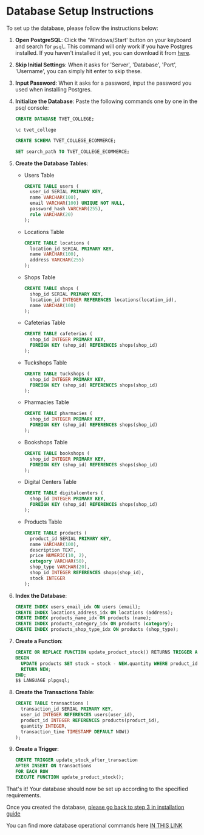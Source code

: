 # Database Setup Instructions

To set up the database, please follow the instructions below:

1. **Open PostgreSQL**: Click the 'Windows/Start' button on your keyboard and search for `psql`. This command will only work if you have Postgres installed. If you haven't installed it yet, you can download it from [here](https://www.postgresql.org/download/).

2. **Skip Initial Settings**: When it asks for 'Server', 'Database', 'Port', 'Username', you can simply hit enter to skip these.

3. **Input Password**: When it asks for a password, input the password you used when installing Postgres.

4. **Initialize the Database**: Paste the following commands one by one in the psql console:

   ```sql
   CREATE DATABASE TVET_COLLEGE;
   ```

   ```
   \c tvet_college
   ```

   ```sql
   CREATE SCHEMA TVET_COLLEGE_ECOMMERCE;
   ```

   ```sql
   SET search_path TO TVET_COLLEGE_ECOMMERCE;
   ```

5. **Create the Database Tables**:

   - Users Table

     ```sql
     CREATE TABLE users (
       user_id SERIAL PRIMARY KEY,
       name VARCHAR(100),
       email VARCHAR(100) UNIQUE NOT NULL,
       password_hash VARCHAR(255),
       role VARCHAR(20)
     );
     ```

   - Locations Table

     ```sql
     CREATE TABLE locations (
       location_id SERIAL PRIMARY KEY,
       name VARCHAR(100),
       address VARCHAR(255)
     );
     ```

   - Shops Table

     ```sql
     CREATE TABLE shops (
       shop_id SERIAL PRIMARY KEY,
       location_id INTEGER REFERENCES locations(location_id),
       name VARCHAR(100)
     );
     ```

   - Cafeterias Table

     ```sql
     CREATE TABLE cafeterias (
       shop_id INTEGER PRIMARY KEY,
       FOREIGN KEY (shop_id) REFERENCES shops(shop_id)
     );
     ```

   - Tuckshops Table

     ```sql
     CREATE TABLE tuckshops (
       shop_id INTEGER PRIMARY KEY,
       FOREIGN KEY (shop_id) REFERENCES shops(shop_id)
     );
     ```

   - Pharmacies Table

     ```sql
     CREATE TABLE pharmacies (
       shop_id INTEGER PRIMARY KEY,
       FOREIGN KEY (shop_id) REFERENCES shops(shop_id)
     );
     ```

   - Bookshops Table

     ```sql
     CREATE TABLE bookshops (
       shop_id INTEGER PRIMARY KEY,
       FOREIGN KEY (shop_id) REFERENCES shops(shop_id)
     );
     ```

   - Digital Centers Table

     ```sql
     CREATE TABLE digitalcenters (
       shop_id INTEGER PRIMARY KEY,
       FOREIGN KEY (shop_id) REFERENCES shops(shop_id)
     );
     ```

   - Products Table
     ```sql
     CREATE TABLE products (
       product_id SERIAL PRIMARY KEY,
       name VARCHAR(100),
       description TEXT,
       price NUMERIC(10, 2),
       category VARCHAR(50),
       shop_type VARCHAR(20),
       shop_id INTEGER REFERENCES shops(shop_id),
       stock INTEGER
     );
     ```

6. **Index the Database**:

   ```sql
   CREATE INDEX users_email_idx ON users (email);
   CREATE INDEX locations_address_idx ON locations (address);
   CREATE INDEX products_name_idx ON products (name);
   CREATE INDEX products_category_idx ON products (category);
   CREATE INDEX products_shop_type_idx ON products (shop_type);
   ```

7. **Create a Function**:

   ```sql
   CREATE OR REPLACE FUNCTION update_product_stock() RETURNS TRIGGER AS $$
   BEGIN
     UPDATE products SET stock = stock - NEW.quantity WHERE product_id = NEW.product_id;
     RETURN NEW;
   END;
   $$ LANGUAGE plpgsql;
   ```

8. **Create the Transactions Table**:

   ```sql
   CREATE TABLE transactions (
     transaction_id SERIAL PRIMARY KEY,
     user_id INTEGER REFERENCES users(user_id),
     product_id INTEGER REFERENCES products(product_id),
     quantity INTEGER,
     transaction_time TIMESTAMP DEFAULT NOW()
   );
   ```

9. **Create a Trigger**:

   ```sql
   CREATE TRIGGER update_stock_after_transaction
   AFTER INSERT ON transactions
   FOR EACH ROW
   EXECUTE FUNCTION update_product_stock();
   ```

That's it! Your database should now be set up according to the specified requirements.

Once you created the database, [please go back to step 3 in installation guide](https://github.com/BSCNRB595022/college-ecommerce-db-group-iv/blob/main/src/guide/1_installation.md)

You can find more database operational commands here [IN THIS LINK](https://github.com/BSCNRB595022/college-ecommerce-db-group-iv/blob/main/src/guide/3_db_operation.md)
